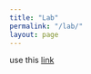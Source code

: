 ```yaml
---
title: "Lab"
permalink: "/lab/"
layout: page
---
```



use this [link](https://pure.qub.ac.uk/en/persons/kluivert-boakye-duah) 
